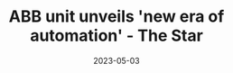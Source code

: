 ---
category:
- .nan
date: 2023-05-03
keyword_suggestion: low code no code digital transformation
post_inspiration: https://www.thestar.com.my/business/business-news/2022/12/05/abb-unit-unveils-new-era-of-automation
silot_terms: digital automation
title: ABB unit unveils 'new era of <b>automation</b>' - The Star
---